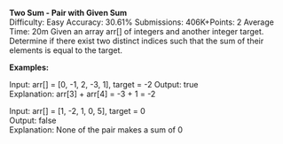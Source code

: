**Two Sum - Pair with Given Sum**  
Difficulty: Easy  Accuracy: 30.61%  Submissions: 406K+Points: 2  Average Time: 20m 
Given an array arr[] of integers and another integer target. Determine if there exist two distinct indices such that the sum of their elements is equal to the target.

**Examples:**

Input: arr[] = [0, -1, 2, -3, 1], target = -2 
Output: true  
Explanation: arr[3] + arr[4] = -3 + 1 = -2  

Input: arr[] = [1, -2, 1, 0, 5], target = 0  
Output: false  
Explanation: None of the pair makes a sum of 0  

